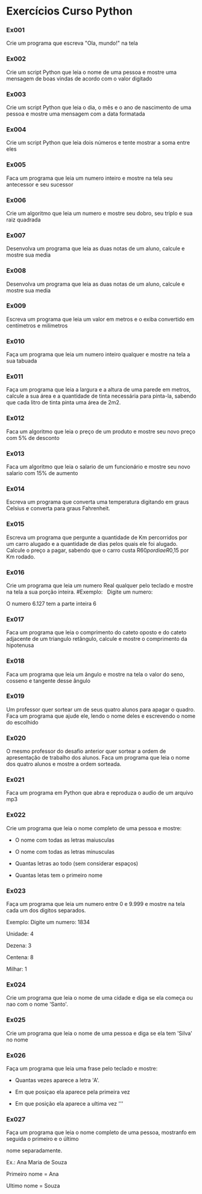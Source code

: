 # Exercícios Curso Python
 ### Ex001

Crie um programa que escreva "Ola, mundo!" na tela

### Ex002

Crie um script Python que leia o nome de uma pessoa e mostre uma mensagem de boas vindas de acordo com o valor digitado

### Ex003

Crie um script Python que leia o dia, o mês e o ano de nascimento de uma pessoa e mostre uma mensagem com a data formatada

### Ex004

Crie um script Python que leia dois números e tente mostrar a soma entre eles

### Ex005

Faca um programa que leia um numero inteiro e mostre na tela seu antecessor e seu sucessor

### Ex006

Crie um algoritmo que leia um numero e mostre seu dobro, seu triplo e sua raiz quadrada

### Ex007

Desenvolva um programa que leia as duas notas de um aluno, calcule e mostre sua media

### Ex008

Desenvolva um programa que leia as duas notas de um aluno, calcule e mostre sua media

### Ex009

Escreva um programa que leia um valor em metros e o exiba convertido em centímetros e milímetros

### Ex010

Faça um programa que leia um numero inteiro qualquer e mostre na tela a sua tabuada

### Ex011

Faça um programa que leia a largura e a altura de uma parede em metros, calcule a sua área e a quantidade de tinta necessária para pinta-la, sabendo que cada litro de tinta pinta uma área de 2m2.

### Ex012

Faca um algoritmo que leia o preço de um produto e mostre seu novo preço com 5% de desconto

### Ex013

Faca um algoritmo que leia o salario de um funcionário e mostre seu novo salario com 15% de aumento

### Ex014

Escreva um programa que converta uma temperatura digitando em graus Celsius e converta para graus Fahrenheit.

### Ex015

Escreva um programa que pergunte a quantidade de Km percorridos por um carro alugado e a quantidade de dias pelos quais ele foi alugado. Calcule o preço a pagar, sabendo que o carro custa R$60 por dia e R$0,15 por Km rodado.

### Ex016

Crie um programa que leia um numero Real qualquer pelo teclado e mostre na tela a sua porção inteira. #Exemplo:   Digite um numero: 

O numero 6.127 tem a parte inteira 6

### Ex017

Faca um programa que leia o comprimento do cateto oposto e do cateto adjacente de um triangulo retângulo, calcule e mostre o comprimento da hipotenusa

### Ex018

Faca um programa que leia um ângulo e mostre na tela o valor do seno, cosseno e tangente desse ângulo

### Ex019

Um professor quer sortear um de seus quatro alunos para apagar o quadro. Faca um programa que ajude ele, lendo o nome deles e escrevendo o nome do escolhido

### Ex020

O mesmo professor do desafio anterior quer sortear a ordem de apresentação de trabalho dos alunos. Faca um programa que leia o nome dos quatro alunos e mostre a ordem sorteada.

### Ex021

Faca um programa em Python que abra e reproduza o audio de um arquivo mp3

### Ex022

Crie um programa que leia o nome completo de uma pessoa e mostre:

- O nome com todas as letras maiusculas

- O nome com todas as letras minusculas

- Quantas letras ao todo (sem considerar espaços)

- Quantas letas tem o primeiro nome

### Ex023

Faça um programa que leia um numero entre 0 e 9.999 e mostre na tela cada um dos digitos separados.

Exemplo: Digite um numero: 1834

Unidade: 4

Dezena: 3

Centena: 8

Milhar: 1

### Ex024

Crie um programa que leia o nome de uma cidade e diga se ela começa ou nao com o nome 'Santo'.

### Ex025

Crie um programa que leia o nome de uma pessoa e diga se ela tem 'Silva' no nome

### Ex026

Faça um programa que leia uma frase pelo teclado e mostre:

- Quantas vezes aparece a letra 'A'.

- Em que posiçao ela aparece pela primeira vez

- Em que posição ela aparece a ultima vez '''

### Ex027

Faça um programa que leia o nome completo de uma pessoa, mostranfo em seguida o primeiro e o último

nome separadamente. 

Ex.: Ana Maria de Souza

Primeiro nome = Ana

Ultimo nome = Souza
